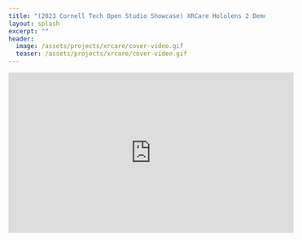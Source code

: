 ```yaml
---
title: "(2023 Cornell Tech Open Studio Showcase) XRCare Hololens 2 Demo"
layout: splash
excerpt: ""
header:
  image: /assets/projects/xrcare/cover-video.gif
  teaser: /assets/projects/xrcare/cover-video.gif
---
```



<iframe width="560" height="315" src="https://www.youtube.com/embed/zJ5Wtiw4eUU?si=JREp5cfMWOZZDRW2" title="YouTube video player" frameborder="0" allow="accelerometer; autoplay; clipboard-write; encrypted-media; gyroscope; picture-in-picture; web-share" allowfullscreen></iframe>

